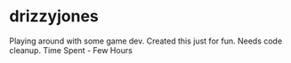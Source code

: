 # drizzyjones
Playing around with some game dev. Created this just for fun. 
Needs code cleanup. 
Time Spent - Few Hours 

